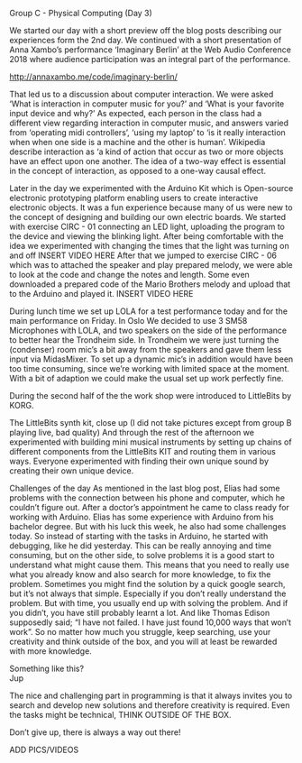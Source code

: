 

Group C - Physical Computing (Day 3)

We started our day with a short preview off the blog posts describing our experiences form the 2nd day. We continued with a short presentation of Anna Xambo’s performance ‘Imaginary Berlin’ at the Web Audio Conference 2018 where audience participation was an integral part of the performance.

http://annaxambo.me/code/imaginary-berlin/

That led us to a discussion about computer interaction. We were asked ‘What is interaction in computer music for you?’ and ‘What is your favorite input device and why?’
As expected, each person in the class had a different view regarding interaction in computer music, and answers varied from ‘operating midi controllers’, ‘using my laptop’ to ‘is it really interaction when when one side is a machine and the other is human’.
Wikipedia describe interaction as ‘a kind of action that occur as two or more objects have an effect upon one another. The idea of a two-way effect is essential in the concept of interaction, as opposed to a one-way causal effect.

Later in the day we experimented with the Arduino Kit which is Open-source electronic prototyping platform enabling users to create interactive electronic objects. It was a fun experience because many of us were new to the concept of designing and building our own electric boards.
We started with exercise CIRC - 01 connecting an LED light, uploading the program to the device and viewing the blinking light. After being comfortable with the idea we experimented with changing the times that the light was turning on and off
INSERT VIDEO HERE
After that we jumped to exercise CIRC - 06 which was to attached the speaker and play prepared melody, we were able to look at the code and change the notes and length. Some even downloaded a prepared code of the Mario Brothers melody and upload that to the Arduino and played it.
INSERT VIDEO HERE


During lunch time we set up LOLA for a test performance today and for the main performance on Friday. In Oslo We decided to use 3 SM58 Microphones with LOLA, and two speakers on the side of the performance to better hear the Trondheim side. In Trondheim we were just turning the (condenser) room mic’s a bit away from the speakers and gave them less input via MidasMixer. To set up a dynamic mic’s in addition would have been too time consuming, since we’re working with limited space at the moment. With a bit of adaption we could make the usual set up work perfectly fine.



During the second half of the the work shop were introduced to LittleBits by KORG.

The LittleBits synth kit, close up  (I did not take pictures except from group B playing live, bad quality)
And through the rest of the afternoon we experimented with building mini musical instruments by setting up chains of different components from the LittleBits KIT and routing them in various ways. Everyone experimented with finding their own unique sound by creating their own unique device.

Challenges of the day
As mentioned in the last blog post, Elias had some problems with the connection between his phone and computer, which he couldn’t figure out. After a doctor’s appointment he came to class ready for working with Arduino. Elias has some experience with Arduino from his bachelor degree. But with his luck this week, he also had some challenges today. So instead of starting with the tasks in Arduino, he started with debugging, like he did yesterday. This can be really annoying and time consuming, but on the other side, to solve problems it is a good start to understand what might cause them. This means that you need to really use what you already know and also search for more knowledge, to fix the problem. Sometimes you might find the solution by a quick google search, but it’s not always that simple. Especially if you don’t really understand the problem. But with time, you usually end up with solving the problem. And if you didn’t, you have still probably learnt a lot. And like Thomas Edison supposedly said; “I have not failed. I have just found 10,000 ways that won’t work”. So no matter how much you struggle, keep searching, use your creativity and think outside of the box, and you will at least be rewarded with more knowledge.

Something like this?    
Jup

The nice and challenging part in programming is that it always invites you to search and develop new solutions and therefore creativity is required. Even the tasks might be technical,  THINK OUTSIDE OF THE BOX.

Don’t give up, there is always a way out there!

 

ADD PICS/VIDEOS





